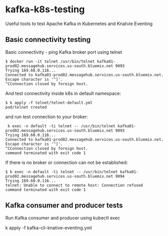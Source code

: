 # kafka-k8s-testing

Useful tools to test Apache Kafka in Kubernetes and Knatvie Eventing

## Basic connectivity testing

Basic connectivity - ping Kafka broker port using telnet

```
$ docker run -it telnet /usr/bin/telnet kafka01-prod02.messagehub.services.us-south.bluemix.net 9093
Trying 169.60.0.116...
Connected to kafka01-prod02.messagehub.services.us-south.bluemix.net.
Escape character is '^]'.
^CConnection closed by foreign host.
```

And test connectivity inside k8s in default namespace:

```
$ k apply -f telnet/telnet-default.yml
pod/telnet created
```

and run test connection to your broker:

```
 k exec -n default -ti telnet -- /usr/bin/telnet kafka01-prod02.messagehub.services.us-south.bluemix.net 9093
Trying 169.60.0.116...
Connected to kafka01-prod02.messagehub.services.us-south.bluemix.net.
Escape character is '^]'.
^CConnection closed by foreign host.
command terminated with exit code 1
```

If there is no broker or connection can not be established:

```
$ k exec -n default -ti telnet -- /usr/bin/telnet kafka01-prod02.messagehub.services.us-south.bluemix.net 9094
Trying 169.60.0.116...
telnet: Unable to connect to remote host: Connection refused
command terminated with exit code 1
```


## Kafka consumer and producer tests

Run Kafka consumer and producer using kubectl exec



k apply -f kafka-cli-knative-eventing.yml